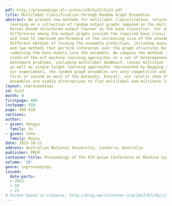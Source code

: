 ```yaml
---
pdf: http://proceedings.mlr.press/v29/Su13/Su13.pdf
title: Multilabel Classification through Random Graph Ensembles
abstract: We present new methods for multilabel classification, relying on ensemble
  learning on a collection of random output graphs imposed on the multilabel and a
  kernel-based structured output learner as the base classifier. For ensemble learning,
  differences among the output graphs provide the required base classifier diversity
  and lead to improved performance in the increasing size of the ensemble. We study
  different methods of forming the ensemble prediction, including majority voting
  and two methods that perform inferences over the graph structures before or after
  combining the base models into the ensemble. We compare the methods against the
  state-of-the-art machine learning approaches on a set of heterogeneous multilabel
  benchmark problems, including multilabel AdaBoost, convex multitask feature learning,
  as well as single target learning approaches represented by Bagging and SVM. In
  our experiments, the random graph ensembles are very competitive and robust, ranking
  first or second on most of the datasets. Overall, our results show that random graph
  ensembles are viable alternatives to flat multilabel and multitask learners.
layout: inproceedings
id: Su13
month: 0
firstpage: 404
lastpage: 418
page: 404-418
sections: 
author:
- given: Hongyu
  family: Su
- given: Juho
  family: Rousu
date: 2013-10-21
address: Australian National University, Canberra, Australia
publisher: PMLR
container-title: Proceedings of the 5th Asian Conference on Machine Learning
volume: '29'
genre: inproceedings
issued:
  date-parts:
  - 2013
  - 10
  - 21
# Format based on citeproc: http://blog.martinfenner.org/2013/07/30/citeproc-yaml-for-bibliographies/
---
```

